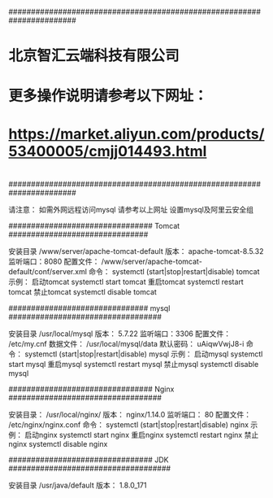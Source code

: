 #######################################################################
#                                                                     #
#                   北京智汇云端科技有限公司                          #
#                                                                     #
#  更多操作说明请参考以下网址：                                       #
#  https://market.aliyun.com/products/53400005/cmjj014493.html        #
#                                                                     #
#######################################################################

请注意： 如需外网远程访问mysql 请参考以上网址 设置mysql及阿里云安全组
 
################################  Tomcat ###############################

安装目录  /www/server/apache-tomcat-default
版本：    apache-tomcat-8.5.32       
监听端口：8080
配置文件： /www/server/apache-tomcat-default/conf/server.xml
命令：     systemctl (start|stop|restart|disable) tomcat
示例：    启动tomcat  systemctl start tomcat
          重启tomcat  systemctl restart tomcat
          禁止tomcat  systemctl disable tomcat

############################### mysql ##################################

安装目录  /usr/local/mysql
版本：    5.7.22
监听端口：3306
配置文件： /etc/my.cnf
数据文件： /usr/local/mysql/data
默认密码： uAiqwVwjJ8-i 
命令：     systemctl (start|stop|restart|disable) mysql
示例：    启动mysql  systemctl start mysql
          重启mysql  systemctl restart mysql
          禁止mysql  systemctl disable mysql

################################ Nginx ##################################

安装目录： /usr/local/nginx/
版本：     nginx/1.14.0
监听端口： 80
配置文件： /etc/nginx/nginx.conf
命令：     systemctl (start|stop|restart|disable) nginx
示例：    启动nginx   systemctl start nginx
          重启nginx   systemctl restart nginx
          禁止nginx   systemctl disable nginx

################################ JDK  ####################################

安装目录  /usr/java/default
版本：    1.8.0_171